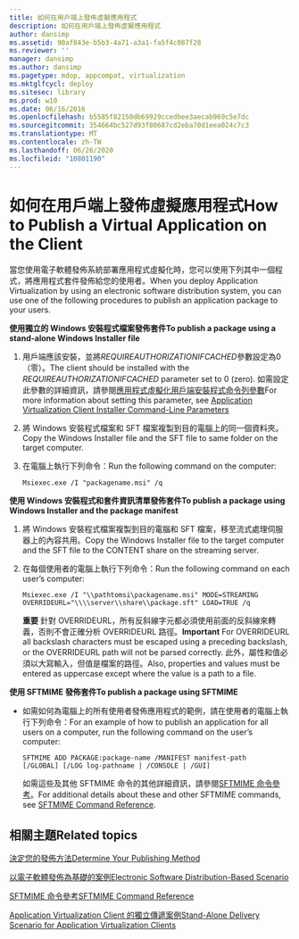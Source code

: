 ```yaml
---
title: 如何在用戶端上發佈虛擬應用程式
description: 如何在用戶端上發佈虛擬應用程式
author: dansimp
ms.assetid: 90af843e-b5b3-4a71-a3a1-fa5f4c087f28
ms.reviewer: ''
manager: dansimp
ms.author: dansimp
ms.pagetype: mdop, appcompat, virtualization
ms.mktglfcycl: deploy
ms.sitesec: library
ms.prod: w10
ms.date: 06/16/2016
ms.openlocfilehash: b5585f82150db69929ccedbee3aecab969c5e7dc
ms.sourcegitcommit: 354664bc527d93f80687cd2eba70d1eea024c7c3
ms.translationtype: MT
ms.contentlocale: zh-TW
ms.lasthandoff: 06/26/2020
ms.locfileid: "10801190"
---
```

# <span data-ttu-id="8514b-103">如何在用戶端上發佈虛擬應用程式</span><span class="sxs-lookup"><span data-stu-id="8514b-103">How to Publish a Virtual Application on the Client</span></span>


<span data-ttu-id="8514b-104">當您使用電子軟體發佈系統部署應用程式虛擬化時，您可以使用下列其中一個程式，將應用程式套件發佈給您的使用者。</span><span class="sxs-lookup"><span data-stu-id="8514b-104">When you deploy Application Virtualization by using an electronic software distribution system, you can use one of the following procedures to publish an application package to your users.</span></span>

**<span data-ttu-id="8514b-105">使用獨立的 Windows 安裝程式檔案發佈套件</span><span class="sxs-lookup"><span data-stu-id="8514b-105">To publish a package using a stand-alone Windows Installer file</span></span>**

1.  <span data-ttu-id="8514b-106">用戶端應該安裝，並將*REQUIREAUTHORIZATIONIFCACHED*參數設定為0（零）。</span><span class="sxs-lookup"><span data-stu-id="8514b-106">The client should be installed with the *REQUIREAUTHORIZATIONIFCACHED* parameter set to 0 (zero).</span></span> <span data-ttu-id="8514b-107">如需設定此參數的詳細資訊，請參閱[應用程式虛擬化用戶端安裝程式命令列參數](application-virtualization-client-installer-command-line-parameters.md)</span><span class="sxs-lookup"><span data-stu-id="8514b-107">For more information about setting this parameter, see [Application Virtualization Client Installer Command-Line Parameters](application-virtualization-client-installer-command-line-parameters.md)</span></span>

2.  <span data-ttu-id="8514b-108">將 Windows 安裝程式檔案和 SFT 檔案複製到目的電腦上的同一個資料夾。</span><span class="sxs-lookup"><span data-stu-id="8514b-108">Copy the Windows Installer file and the SFT file to same folder on the target computer.</span></span>

3.  <span data-ttu-id="8514b-109">在電腦上執行下列命令：</span><span class="sxs-lookup"><span data-stu-id="8514b-109">Run the following command on the computer:</span></span>

    `Msiexec.exe /I "packagename.msi" /q`

**<span data-ttu-id="8514b-110">使用 Windows 安裝程式和套件資訊清單發佈套件</span><span class="sxs-lookup"><span data-stu-id="8514b-110">To publish a package using Windows Installer and the package manifest</span></span>**

1.  <span data-ttu-id="8514b-111">將 Windows 安裝程式檔案複製到目的電腦和 SFT 檔案，移至流式處理伺服器上的內容共用。</span><span class="sxs-lookup"><span data-stu-id="8514b-111">Copy the Windows Installer file to the target computer and the SFT file to the CONTENT share on the streaming server.</span></span>

2.  <span data-ttu-id="8514b-112">在每個使用者的電腦上執行下列命令：</span><span class="sxs-lookup"><span data-stu-id="8514b-112">Run the following command on each user’s computer:</span></span>

    `Msiexec.exe /I "\\pathtomsi\packagename.msi" MODE=STREAMING  OVERRIDEURL="\\\\server\\share\\package.sft" LOAD=TRUE /q`

    <span data-ttu-id="8514b-113">**重要** 針對 OVERRIDEURL，所有反斜線字元都必須使用前面的反斜線來轉義，否則不會正確分析 OVERRIDEURL 路徑。</span><span class="sxs-lookup"><span data-stu-id="8514b-113">**Important** For OVERRIDEURL all backslash characters must be escaped using a preceding backslash, or the OVERRIDEURL path will not be parsed correctly.</span></span> <span data-ttu-id="8514b-114">此外，屬性和值必須以大寫輸入，但值是檔案的路徑。</span><span class="sxs-lookup"><span data-stu-id="8514b-114">Also, properties and values must be entered as uppercase except where the value is a path to a file.</span></span>

     

**<span data-ttu-id="8514b-115">使用 SFTMIME 發佈套件</span><span class="sxs-lookup"><span data-stu-id="8514b-115">To publish a package using SFTMIME</span></span>**

-   <span data-ttu-id="8514b-116">如需如何為電腦上的所有使用者發佈應用程式的範例，請在使用者的電腦上執行下列命令：</span><span class="sxs-lookup"><span data-stu-id="8514b-116">For an example of how to publish an application for all users on a computer, run the following command on the user’s computer:</span></span>

    `SFTMIME ADD PACKAGE:package-name /MANIFEST manifest-path                                 [/GLOBAL] [/LOG log-pathname | /CONSOLE | /GUI]`

    <span data-ttu-id="8514b-117">如需這些及其他 SFTMIME 命令的其他詳細資訊，請參閱[SFTMIME 命令參考](sftmime--command-reference.md)。</span><span class="sxs-lookup"><span data-stu-id="8514b-117">For additional details about these and other SFTMIME commands, see [SFTMIME Command Reference](sftmime--command-reference.md).</span></span>

## <span data-ttu-id="8514b-118">相關主題</span><span class="sxs-lookup"><span data-stu-id="8514b-118">Related topics</span></span>


[<span data-ttu-id="8514b-119">決定您的發佈方法</span><span class="sxs-lookup"><span data-stu-id="8514b-119">Determine Your Publishing Method</span></span>](determine-your-publishing-method.md)

[<span data-ttu-id="8514b-120">以電子軟體發佈為基礎的案例</span><span class="sxs-lookup"><span data-stu-id="8514b-120">Electronic Software Distribution-Based Scenario</span></span>](electronic-software-distribution-based-scenario.md)

[<span data-ttu-id="8514b-121">SFTMIME 命令參考</span><span class="sxs-lookup"><span data-stu-id="8514b-121">SFTMIME Command Reference</span></span>](sftmime--command-reference.md)

[<span data-ttu-id="8514b-122">Application Virtualization Client 的獨立傳遞案例</span><span class="sxs-lookup"><span data-stu-id="8514b-122">Stand-Alone Delivery Scenario for Application Virtualization Clients</span></span>](stand-alone-delivery-scenario-for-application-virtualization-clients.md)

 

 





